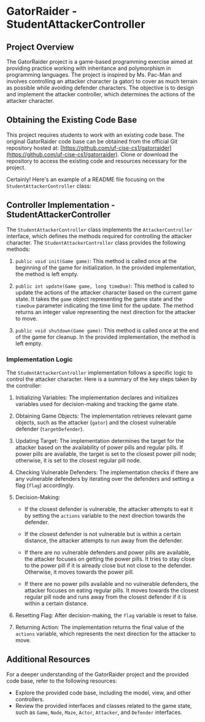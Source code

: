# GatorRaider - StudentAttackerController

## Project Overview
The GatorRaider project is a game-based programming exercise aimed at providing practice working with inheritance and polymorphism in programming languages. The project is inspired by Ms. Pac-Man and involves controlling an attacker character (a gator) to cover as much terrain as possible while avoiding defender characters. The objective is to design and implement the attacker controller, which determines the actions of the attacker character.

## Obtaining the Existing Code Base
This project requires students to work with an existing code base. The original GatorRaider code base can be obtained from the official Git repository hosted at: [https://github.com/uf-cise-cs1/gatorraider](https://github.com/uf-cise-cs1/gatorraider). Clone or download the repository to access the existing code and resources necessary for the project.

Certainly! Here's an example of a README file focusing on the `StudentAttackerController` class:

## Controller Implementation - StudentAttackerController
The `StudentAttackerController` class implements the `AttackerController` interface, which defines the methods required for controlling the attacker character. The `StudentAttackerController` class provides the following methods:

1. `public void init(Game game)`: This method is called once at the beginning of the game for initialization. In the provided implementation, the method is left empty.

2. `public int update(Game game, long timeDue)`: This method is called to update the actions of the attacker character based on the current game state. It takes the `game` object representing the game state and the `timeDue` parameter indicating the time limit for the update. The method returns an integer value representing the next direction for the attacker to move.

3. `public void shutdown(Game game)`: This method is called once at the end of the game for cleanup. In the provided implementation, the method is left empty.

### Implementation Logic
The `StudentAttackerController` implementation follows a specific logic to control the attacker character. Here is a summary of the key steps taken by the controller:

1. Initializing Variables: The implementation declares and initializes variables used for decision-making and tracking the game state.

2. Obtaining Game Objects: The implementation retrieves relevant game objects, such as the attacker (`gator`) and the closest vulnerable defender (`targetDefender`).

3. Updating Target: The implementation determines the target for the attacker based on the availability of power pills and regular pills. If power pills are available, the target is set to the closest power pill node; otherwise, it is set to the closest regular pill node.

4. Checking Vulnerable Defenders: The implementation checks if there are any vulnerable defenders by iterating over the defenders and setting a flag (`flag`) accordingly.

5. Decision-Making:

   - If the closest defender is vulnerable, the attacker attempts to eat it by setting the `actions` variable to the next direction towards the defender.
   
   - If the closest defender is not vulnerable but is within a certain distance, the attacker attempts to run away from the defender.
   
   - If there are no vulnerable defenders and power pills are available, the attacker focuses on getting the power pills. It tries to stay close to the power pill if it is already close but not close to the defender. Otherwise, it moves towards the power pill.
   
   - If there are no power pills available and no vulnerable defenders, the attacker focuses on eating regular pills. It moves towards the closest regular pill node and runs away from the closest defender if it is within a certain distance.

6. Resetting Flag: After decision-making, the `flag` variable is reset to false.

7. Returning Action: The implementation returns the final value of the `actions` variable, which represents the next direction for the attacker to move.

## Additional Resources
For a deeper understanding of the GatorRaider project and the provided code base, refer to the following resources:

- Explore the provided code base, including the model, view, and other controllers.
- Review the provided interfaces and classes related to the game state, such as `Game`, `Node`, `Maze`, `Actor`, `Attacker`, and `Defender` interfaces.


